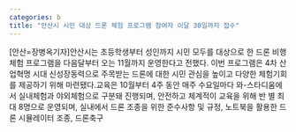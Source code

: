 ```yaml
---
categories: b
title: "안산시 시민 대상 드론 체험 프로그램 참여자 이달 30일까지 접수"
---
```

[안산=장병옥기자]안산시는 초등학생부터 성인까지 시민 모두를 대상으로 한 드론 비행 체험 프로그램을 다음달부터 오는 11월까지 운영한다고 전했다. 이번 프로그램은 4차 산업혁명 시대 신성장동력으로 주목받는 드론에 대한 시민 관심을 높이고 다양한 체험기회를 제공하기 위해 마련됐다.교육은 10월부터 4주 동안 매주 수요일마다 와-스타디움에서 실내체험과 야외체험으로 구분돼 진행되며, 안전하고 체계적이 교육을 위해 반 별 최대 8명으로 운영되며, 실내에서 드론 조종을 위한 준수사항 및 규정, 노트북을 활용한 드론 시뮬레이터 조종, 드론축구